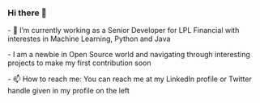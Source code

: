 ### Hi there 👋
<p>
- 🔭 I’m currently working as a Senior Developer for LPL Financial with interestes in Machine Learning, Python and Java
<p>
- I am a newbie in Open Source world and navigating through interesting projects to make my first contribution soon
<p>
- 📫 How to reach me: You can reach me at my LinkedIn profile or Twitter handle given in my profile on the left

<!--
**soumyadipmitra/soumyadipmitra** is a ✨ _special_ ✨ repository because its `README.md` (this file) appears on your GitHub profile.

Here are some ideas to get you started:

- 🔭 I’m currently working on ...
- 🌱 I’m currently learning ...
- 👯 I’m looking to collaborate on ...
- 🤔 I’m looking for help with ...
- 💬 Ask me about ...
- 📫 How to reach me: ...
- 😄 Pronouns: ...
- ⚡ Fun fact: ...
-->
